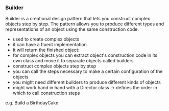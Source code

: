 ﻿### Builder
Builder is a creational design pattern that lets you construct
complex objects step by step. The pattern allows you to
produce different types and representations of an object using
the same construction code.
- used to create complex objects
- it can have a fluent implementation
- it will return the finished object:
- for complex objects you can extract object's construction code in its own class and move it to separate 
objects called builders
- construct complex objects step by step
- you can call the steps necessary to make a certain configuration of the objects
- you might need different builders to produce different kinds of objects
- might work hand in hand with a Director  class -> defines the order in which to call construction steps

e.g. Build a BirthdayCake


### 
